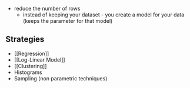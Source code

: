 - reduce the number of rows 
	- instead of keeping your dataset - you create a model for your data (keeps the parameter for that model)
## Strategies
- [[Regression]]
- [[Log-Linear Model]]
- [[Clustering]]
- Histograms
- Sampling (non parametric techniques)